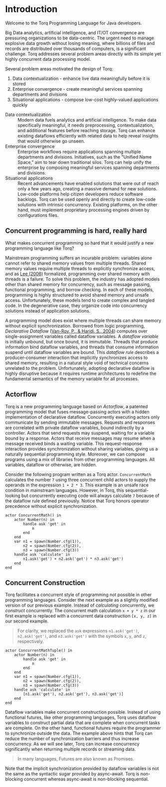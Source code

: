 # Introduction

Welcome to the Torq Programming Language for Java developers.

Big Data analytics, artificial intelligence, and IT/OT convergence are pressuring organizations to be data-centric. The urgent need to manage explosive data growth without losing meaning, where billions of files and records are distributed over thousands of computers, is a significant challenge. Torq addresses several problem areas directly with its simple yet highly concurrent data processing model.

Several problem areas motivated the design of Torq:

1. Data contextualization - enhance live data meaningfully before it is stored
2. Enterprise convergence - create meaningful services spanning departments and divisions
3. Situational applications - compose low-cost highly-valued applications quickly

<dl>
    <dt>Data contextualization</dt>
    <dd>Modern data fuels analytics and artificial intelligence. To make data specifically meaningful, it needs preprocessing, contextualization, and additional features before reaching storage. Torq can enhance existing dataflows efficiently with related data to help reveal insights that would otherwise go unseen.</dd>
    <dt>Enterprise convergence</dt>
    <dd>Enterprise workflows require applications spanning multiple departments and divisions. Initiatives, such as the "Unified Name Space," aim to tear down traditional silos. Torq can help unify the enterprise by composing meaningful services spanning departments and divisions.</dd>
    <dt>Situational applications</dt>
    <dd>Recent advancements have enabled solutions that were out of reach only a few years ago, creating a massive demand for new solutions. Low-code platforms help citizen developers reduce software backlogs. Torq can be used openly and directly to create low-code solutions with intrinsic concurrency. Existing platforms, on the other hand, must implement proprietary processing engines driven by configurations files.</dd>
</dl>

## Concurrent programming is hard, really hard

What makes concurrent programming so hard that it would justify a new programming language like Torq?

Mainstream programming suffers an incurable problem: variables alone cannot refer to shared memory values from multiple threads. Shared memory values require multiple threads to explicitly synchronize access, and as [Lee (2006)](part_0900_references.html) formalized, programming over shared memory with threads is a failure. To solve this problem, the industry has adopted models other than shared memory for concurrency, such as message passing, functional programming, and borrow checking. In each of these models, programming is highly structured to avoid shared memory and unsafe access. Unfortunately, these models tend to create complex and tangled code. In the degenerative case, they organize code into concurrency solutions instead of application solutions.

A programming model does exist where multiple threads can share memory without explicit synchronization. Borrowed from logic programming, *Declarative Dataflow* ([Van-Roy, P., & Haridi, S., 2004](part_0900_references.html)) computes over single-assignment variables called dataflow variables. A *dataflow variable* is initially unbound, but once bound, it is immutable. Threads that produce information bind dataflow variables, and threads that consume information suspend until dataflow variables are bound. This *dataflow rule* describes a producer-consumer interaction that implicitly synchronizes access to shared memory, resulting in a natural style void of technical concerns unrelated to the problem. Unfortunately, adopting declarative dataflow is highly disruptive because it requires runtime architectures to redefine the fundamental semantics of the memory variable for all processes.

## Actorflow

Torq is a new programming language based on *Actorflow*, a patented programming model that fuses message-passing actors with a hidden implementation of declarative dataflow. Concurrently executing actors only communicate by sending immutable messages. Requests and responses are correlated with private dataflow variables, bound indirectly by a controller. Actors that send requests may suspend, waiting for a variable bound by a response. Actors that receive messages may resume when a message received binds a waiting variable. This request-response interaction provides synchronization without sharing variables, giving us a naturally sequential programming style. Moreover, we can compose programs using a mix of libraries from other programming languages. All variables, dataflow or otherwise, are hidden.

Consider the following program written as a Torq actor. `ConcurrentMath` calculates the number `7` using three concurrent child actors to supply the operands in the expression `1 + 2 * 3`. This example is an unsafe race condition in mainstream languages. However, in Torq, this sequential-looking but concurrently executing code will always calculate `7` because of the dataflow rule defined previously. Notice that Torq honors operator precedence without explicit synchronization.

```
actor ConcurrentMath() in
    actor Number(n) in
        handle ask 'get' in
            n
        end
    end
    var n1 = spawn(Number.cfg(1)),
        n2 = spawn(Number.cfg(2)),
        n3 = spawn(Number.cfg(3))
    handle ask 'calculate' in
        n1.ask('get') + n2.ask('get') * n3.ask('get')
    end
end
```

## Concurrent Construction

Torq facilitates a concurrent style of programming not possible in other programming languages. Consider the next example as a slightly modified version of our previous example. Instead of *calculating* concurrently, we *construct* concurrently. The concurrent math calculation `x + y * z` in our first example is replaced with a concurrent data construction `[x, y, z]` in our second example. 

> For clarity, we replaced the `ask` expressions `n1.ask('get')`, `n2.ask('get')`, and `n3.ask('get')` with the symbols `x`, `y`, and `z`, respectively.

```
actor ConcurrentMathTuple() in
    actor Number(n) in
        handle ask 'get' in
            n
        end
    end
    var n1 = spawn(Number.cfg(1)),
        n2 = spawn(Number.cfg(2)),
        n3 = spawn(Number.cfg(3))
    handle ask 'calculate' in
        [n1.ask('get'), n2.ask('get'), n3.ask('get')]
    end
end
```

Dataflow variables make concurrent construction possible. Instead of using functional futures, like other programming languages, Torq uses dataflow variables to construct partial data that are complete when concurrent tasks are complete. On the other hand, functional futures require the programmer to synchronize outside the data. The example above hints that Torq can reduce the number of synchronization barriers and thus increase concurrency. As we will see later, Torq can increase concurrency significantly when returning multiple records or streaming data.

> In many languages, Futures are also known as Promises.

Note that the implicit synchronization provided by dataflow variables is not the same as the syntactic sugar provided by async-await. Torq is non-blocking concurrent whereas async-await is non-blocking sequential.
